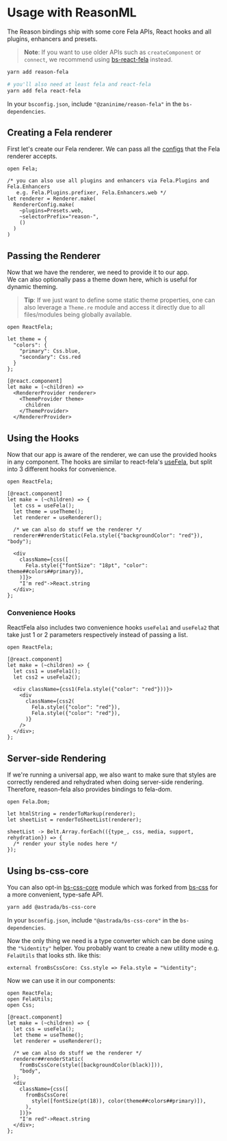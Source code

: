 
# Usage with ReasonML

The Reason bindings ship with some core Fela APIs, React hooks and all plugins, enhancers and presets.

> **Note**: If you want to use older APIs such as `createComponent` or `connect`, we recommend using [bs-react-fela](https://github.com/astrada/bs-react-fela) instead.

```sh
yarn add reason-fela

# you'll also need at least fela and react-fela
yarn add fela react-fela
```
In your `bsconfig.json`, include `"@zaninime/reason-fela"` in the `bs-dependencies`.

## Creating a Fela renderer

First let's create our Fela renderer. We can pass all the [configs](http://fela.js.org/docs/advanced/RendererConfiguration.html) that the Fela renderer accepts.
```reason
open Fela;

/* you can also use all plugins and enhancers via Fela.Plugins and Fela.Enhancers
   e.g. Fela.Plugins.prefixer, Fela.Enhancers.web */
let renderer = Renderer.make(
  RendererConfig.make(
    ~plugins=Presets.web,
    ~selectorPrefix="reason-",
    ()
  )
)
```

## Passing the Renderer

Now that we have the renderer, we need to provide it to our app.<br>
We can also optionally pass a theme down here, which is useful for dynamic theming.<br>

> **Tip**: If we just want to define some static theme properties, one can also leverage a `Theme.re` module and access it directly due to all files/modules being globally available.

```reason
open ReactFela;

let theme = {
  "colors": {
    "primary": Css.blue,
    "secondary": Css.red
  }
};

[@react.component]
let make = (~children) => 
  <RendererProvider renderer>
    <ThemeProvider theme>
      children
    </ThemeProvider>
  </RendererProvider>
```

## Using the Hooks

Now that our app is aware of the renderer, we can use the provided hooks in any component. The hooks are similar to react-fela's [useFela](http://fela.js.org/docs/api/bindings/useFela.html), but split into 3 different hooks for convenience.

```reason 
open ReactFela;

[@react.component]
let make = (~children) => {
  let css = useFela();
  let theme = useTheme();
  let renderer = useRenderer();

  /* we can also do stuff we the renderer */
  renderer##renderStatic(Fela.style({"backgroundColor": "red"}), "body");

  <div
    className={css([
      Fela.style({"fontSize": "18pt", "color": theme##colors##primary}),
    )]}>
    "I'm red"->React.string
  </div>;
};
```

### Convenience Hooks
ReactFela also includes two convenience hooks `useFela1` and `useFela2` that take just 1 or 2 parameters respectively instead of passing a list.

```reason 
open ReactFela;

[@react.component]
let make = (~children) => {
  let css1 = useFela1();
  let css2 = useFela2();

  <div className={css1(Fela.style({"color": "red"}))}>
    <div
      className={css2(
        Fela.style({"color": "red"}),
        Fela.style({"color": "red"}),
      )}
    />
  </div>;
};
```

## Server-side Rendering

If we're running a universal app, we also want to make sure that styles are correctly rendered and rehydrated when doing server-side rendering.<br>
Therefore, reason-fela also provides bindings to fela-dom.

```reason
open Fela.Dom;

let htmlString = renderToMarkup(renderer);
let sheetList = renderToSheetList(renderer);

sheetList -> Belt.Array.forEach(({type_, css, media, support, rehydration}) => {
  /* render your style nodes here */
});
```

## Using bs-css-core

You can also opt-in [bs-css-core](https://github.com/astrada/bs-css-core) module which was forked from [bs-css](https://github.com/SentiaAnalytics/bs-css) for a more convenient, type-safe API.


```sh
yarn add @astrada/bs-css-core
```
In your `bsconfig.json`, include `"@astrada/bs-css-core"` in the `bs-dependencies`.

Now the only thing we need is a type converter which can be done using the `"%identity"` helper. You probably want to create a new utility mode e.g. `FelaUtils` that looks sth. like this:

```reason
external fromBsCssCore: Css.style => Fela.style = "%identity";
```

Now we can use it in our components:

```reason
open ReactFela;
open FelaUtils;
open Css;

[@react.component]
let make = (~children) => {
  let css = useFela();
  let theme = useTheme();
  let renderer = useRenderer();

  /* we can also do stuff we the renderer */
  renderer##renderStatic(
    fromBsCssCore(style([backgroundColor(black)])),
    "body",
  );
  <div
    className={css([
      fromBsCssCore(
        style([fontSize(pt(18)), color(theme##colors##primary)]),
      ),
    ])}>
    "I'm red"->React.string
  </div>;
};
```